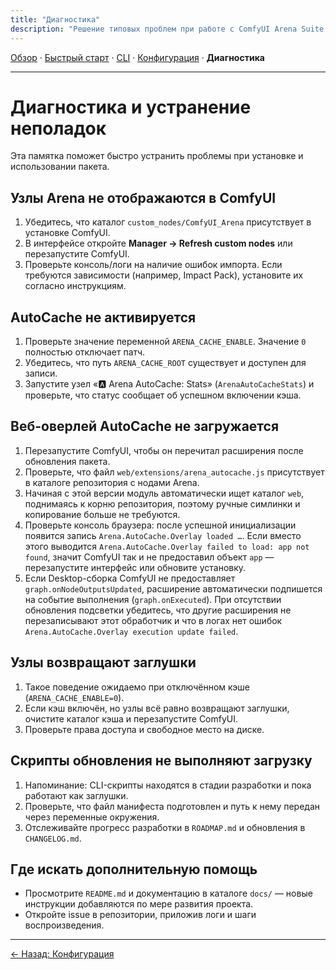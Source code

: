 ```yaml
---
title: "Диагностика"
description: "Решение типовых проблем при работе с ComfyUI Arena Suite."
---
```


[Обзор](index.md) · [Быстрый старт](quickstart.md) · [CLI](cli.md) · [Конфигурация](config.md) · **Диагностика**

---

# Диагностика и устранение неполадок

Эта памятка поможет быстро устранить проблемы при установке и использовании пакета.

## Узлы Arena не отображаются в ComfyUI
1. Убедитесь, что каталог `custom_nodes/ComfyUI_Arena` присутствует в установке ComfyUI.
2. В интерфейсе откройте **Manager → Refresh custom nodes** или перезапустите ComfyUI.
3. Проверьте консоль/логи на наличие ошибок импорта. Если требуются зависимости (например, Impact Pack), установите их согласно инструкциям.

## AutoCache не активируется
1. Проверьте значение переменной `ARENA_CACHE_ENABLE`. Значение `0` полностью отключает патч.
2. Убедитесь, что путь `ARENA_CACHE_ROOT` существует и доступен для записи.
3. Запустите узел «🅰️ Arena AutoCache: Stats» (`ArenaAutoCacheStats`) и проверьте, что статус сообщает об успешном включении кэша.

## Веб-оверлей AutoCache не загружается
1. Перезапустите ComfyUI, чтобы он перечитал расширения после обновления пакета.
2. Проверьте, что файл `web/extensions/arena_autocache.js` присутствует в каталоге репозитория с нодами Arena.
3. Начиная с этой версии модуль автоматически ищет каталог `web`, поднимаясь к корню репозитория, поэтому ручные симлинки и копирование больше не требуются.
4. Проверьте консоль браузера: после успешной инициализации появится запись `Arena.AutoCache.Overlay loaded …`. Если вместо этого выводится `Arena.AutoCache.Overlay failed to load: app not found`, значит ComfyUI так и не предоставил объект `app` — перезапустите интерфейс или обновите установку.
5. Если Desktop-сборка ComfyUI не предоставляет `graph.onNodeOutputsUpdated`, расширение автоматически подпишется на событие выполнения (`graph.onExecuted`). При отсутствии обновления подсветки убедитесь, что другие расширения не перезаписывают этот обработчик и что в логах нет ошибок `Arena.AutoCache.Overlay execution update failed`.

## Узлы возвращают заглушки
1. Такое поведение ожидаемо при отключённом кэше (`ARENA_CACHE_ENABLE=0`).
2. Если кэш включён, но узлы всё равно возвращают заглушки, очистите каталог кэша и перезапустите ComfyUI.
3. Проверьте права доступа и свободное место на диске.

## Скрипты обновления не выполняют загрузку
1. Напоминание: CLI-скрипты находятся в стадии разработки и пока работают как заглушки.
2. Проверьте, что файл манифеста подготовлен и путь к нему передан через переменные окружения.
3. Отслеживайте прогресс разработки в `ROADMAP.md` и обновления в `CHANGELOG.md`.

## Где искать дополнительную помощь
- Просмотрите `README.md` и документацию в каталоге `docs/` — новые инструкции добавляются по мере развития проекта.
- Откройте issue в репозитории, приложив логи и шаги воспроизведения.

---

[← Назад: Конфигурация](config.md)
